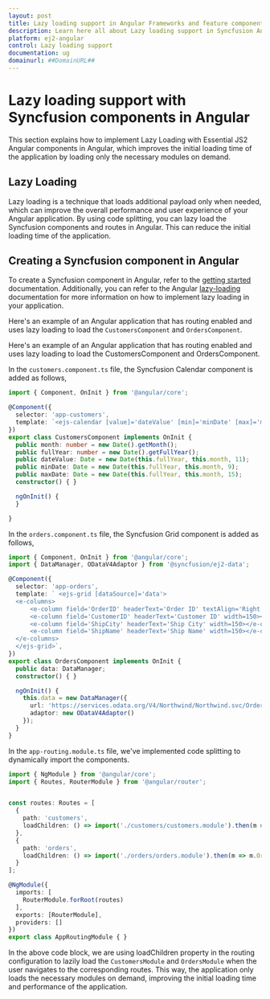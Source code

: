 ```yaml
---
layout: post
title: Lazy loading support in Angular Frameworks and feature component | Syncfusion
description: Learn here all about Lazy loading support in Syncfusion Angular Frameworks and feature component of Syncfusion Essential JS 2 and more.
platform: ej2-angular
control: Lazy loading support 
documentation: ug
domainurl: ##DomainURL##
---
```


# Lazy loading support with Syncfusion components in Angular

This section explains how to implement Lazy Loading with Essential JS2 Angular components in Angular, which improves the initial loading time of the application by loading only the necessary modules on demand.

## Lazy Loading

Lazy loading is a technique that loads additional payload only when needed, which can improve the overall performance and user experience of your Angular application. By using code splitting, you can lazy load the Syncfusion components and routes in Angular. This can reduce the initial loading time of the application.

## Creating a Syncfusion component in Angular

To create a Syncfusion component in Angular, refer to the [getting started](../getting-started/angular-cli.md) documentation. Additionally, you can refer to the Angular [lazy-loading](https://angular.io/guide/lazy-loading-ngmodules) documentation for more information on how to implement lazy loading in your application.

Here's an example of an Angular application that has routing enabled and uses lazy loading to load the `CustomersComponent` and `OrdersComponent`.

Here's an example of an Angular application that has routing enabled and uses lazy loading to load the CustomersComponent and OrdersComponent.

In the `customers.component.ts` file, the Syncfusion Calendar component is added as follows,

```typescript
import { Component, OnInit } from '@angular/core';

@Component({
  selector: 'app-customers',
  template: `<ejs-calendar [value]='dateValue' [min]='minDate' [max]='maxDate'></ejs-calendar>`
})
export class CustomersComponent implements OnInit {
  public month: number = new Date().getMonth();
  public fullYear: number = new Date().getFullYear();
  public dateValue: Date = new Date(this.fullYear, this.month, 11);
  public minDate: Date = new Date(this.fullYear, this.month, 9);
  public maxDate: Date = new Date(this.fullYear, this.month, 15);
  constructor() { }

  ngOnInit() {
  }

}
```

In the `orders.component.ts` file, the Syncfusion Grid component is added as follows,

```typescript
import { Component, OnInit } from '@angular/core';
import { DataManager, ODataV4Adaptor } from '@syncfusion/ej2-data';

@Component({
  selector: 'app-orders',
  template: ` <ejs-grid [dataSource]='data'>
  <e-columns>
      <e-column field='OrderID' headerText='Order ID' textAlign='Right' width=120></e-column>
      <e-column field='CustomerID' headerText='Customer ID' width=150></e-column>
      <e-column field='ShipCity' headerText='Ship City' width=150></e-column>
      <e-column field='ShipName' headerText='Ship Name' width=150></e-column>
  </e-columns>
  </ejs-grid>`,
})
export class OrdersComponent implements OnInit {
  public data: DataManager;
  constructor() { }

  ngOnInit() {
    this.data = new DataManager({
      url: 'https://services.odata.org/V4/Northwind/Northwind.svc/Orders/?$top=7',
      adaptor: new ODataV4Adaptor()
    });
  }
}
```

In the `app-routing.module.ts` file, we've implemented code splitting to dynamically import the components.

```typescript
import { NgModule } from '@angular/core';
import { Routes, RouterModule } from '@angular/router';


const routes: Routes = [
  {
    path: 'customers',
    loadChildren: () => import('./customers/customers.module').then(m => m.CustomersModule)
  },
  {
    path: 'orders',
    loadChildren: () => import('./orders/orders.module').then(m => m.OrdersModule)
  }
];

@NgModule({
  imports: [
    RouterModule.forRoot(routes)
  ],
  exports: [RouterModule],
  providers: []
})
export class AppRoutingModule { }
```

In the above code block, we are using loadChildren property in the routing configuration to lazily load the `CustomersModule` and `OrdersModule` when the user navigates to the corresponding routes. This way, the application only loads the necessary modules on demand, improving the initial loading time and performance of the application.